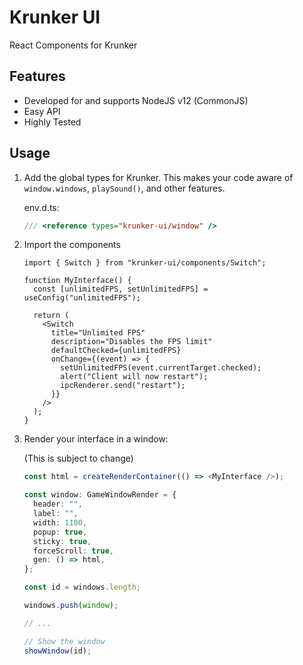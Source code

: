# Krunker UI

React Components for Krunker

## Features

- Developed for and supports NodeJS v12 (CommonJS)
- Easy API
- Highly Tested

## Usage

1. Add the global types for Krunker. This makes your code aware of `window.windows`, `playSound()`, and other features.

   env.d.ts:

   ```ts
   /// <reference types="krunker-ui/window" />
   ```

2. Import the components

   ```tsx
   import { Switch } from "krunker-ui/components/Switch";

   function MyInterface() {
     const [unlimitedFPS, setUnlimitedFPS] = useConfig("unlimitedFPS");

     return (
       <Switch
         title="Unlimited FPS"
         description="Disables the FPS limit"
         defaultChecked={unlimitedFPS}
         onChange={(event) => {
           setUnlimitedFPS(event.currentTarget.checked);
           alert("Client will now restart");
           ipcRenderer.send("restart");
         }}
       />
     );
   }
   ```

3. Render your interface in a window:

   (This is subject to change)

   ```ts
   const html = createRenderContainer(() => <MyInterface />);

   const window: GameWindowRender = {
     header: "",
     label: "",
     width: 1100,
     popup: true,
     sticky: true,
     forceScroll: true,
     gen: () => html,
   };

   const id = windows.length;

   windows.push(window);

   // ...

   // Show the window
   showWindow(id);
   ```
